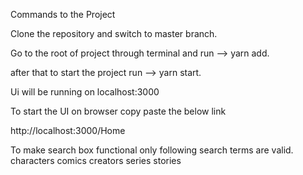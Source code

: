 Commands to the Project

Clone the repository and switch to master branch.

Go to the root of project through terminal and run --> yarn add.

after that to start the project run --> yarn start.

Ui will be running on localhost:3000

To start the UI on browser copy paste the below link

http://localhost:3000/Home


To make search box functional only following search terms are valid.
characters
comics
creators
series
stories

